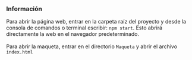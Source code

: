 ### Información

Para abrir la página web, entrar en la carpeta raíz del proyecto y desde la consola de comandos
o terminal escribir:  `npm start`. Esto abrirá directamente la web en el navegador predeterminado.
<br>
<br>
Para abrir la maqueta, entrar en el directorio `Maqueta` y abrir el archivo `index.html`




